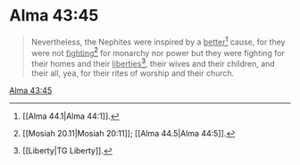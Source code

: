 # Alma 43:45

> Nevertheless, the Nephites were inspired by a <u>better</u>[^a] cause, for they were not <u>fighting</u>[^b] for monarchy nor power but they were fighting for their homes and their <u>liberties</u>[^c], their wives and their children, and their all, yea, for their rites of worship and their church.

[Alma 43:45](https://www.churchofjesuschrist.org/study/scriptures/bofm/alma/43?lang=eng&id=p45#p45)


[^a]: [[Alma 44.1|Alma 44:1]].  
[^b]: [[Mosiah 20.11|Mosiah 20:11]]; [[Alma 44.5|Alma 44:5]].  
[^c]: [[Liberty|TG Liberty]].  
